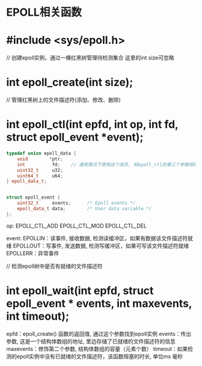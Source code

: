 # EPOLL相关函数

# #include <sys/epoll.h><br>
// 创建epoll实例，通过一棵红黑树管理待检测集合 这里的int size可忽略<br>

# int epoll_create(int size);<br>
// 管理红黑树上的文件描述符(添加、修改、删除)<br>

# int epoll_ctl(int epfd, int op, int fd, struct epoll_event *event);<br>

```C++
typedef union epoll_data {
 	void        *ptr;
	int          fd;	// 通常情况下使用这个成员, 和epoll_ctl的第三个参数相同即可
	uint32_t     u32;
	uint64_t     u64;
} epoll_data_t;


struct epoll_event {
	uint32_t     events;      /* Epoll events */
	epoll_data_t data;        /* User data variable */
};

```
op:
EPOLL_CTL_ADD
EPOLL_CTL_MOD
EPOLL_CTL_DEL

event:
EPOLLIN：读事件, 接收数据, 检测读缓冲区，如果有数据该文件描述符就绪
EPOLLOUT：写事件, 发送数据, 检测写缓冲区，如果可写该文件描述符就绪
EPOLLERR：异常事件



// 检测epoll树中是否有就绪的文件描述符<br>
# int epoll_wait(int epfd, struct epoll_event * events, int maxevents, int timeout);<br>
epfd：epoll_create() 函数的返回值, 通过这个参数找到epoll实例
events：传出参数, 这是一个结构体数组的地址, 里边存储了已就绪的文件描述符的信息
maxevents：修饰第二个参数, 结构体数组的容量（元素个数）
timeout：如果检测的epoll实例中没有已就绪的文件描述符，该函数阻塞的时长, 单位ms 毫秒

